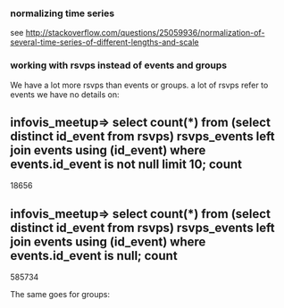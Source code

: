 ### normalizing time series

see http://stackoverflow.com/questions/25059936/normalization-of-several-time-series-of-different-lengths-and-scale

### working with rsvps instead of events and groups

We have a lot more rsvps than events or groups.
a lot of rsvps refer to events we have no details on:

infovis_meetup=> select count(*) from (select distinct id_event from rsvps) rsvps_events 
		 left join events using (id_event)  where events.id_event is not null limit 10;
 count 
-------
 18656

infovis_meetup=> select count(*) from (select distinct id_event from rsvps) rsvps_events 
		 left join events using (id_event)  where events.id_event is null;
 count  
--------
 585734


The same goes for groups:
